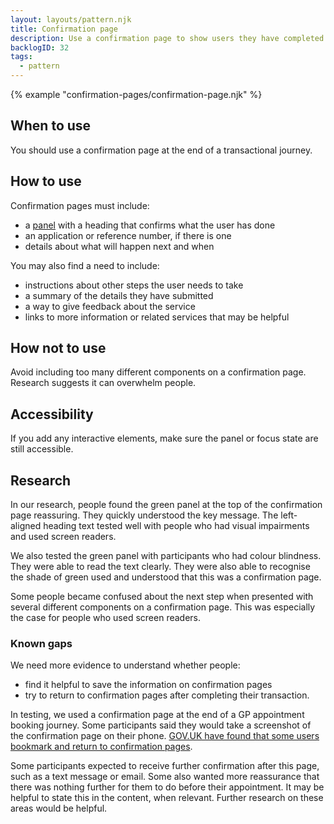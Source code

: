 ```yaml
---
layout: layouts/pattern.njk
title: Confirmation page
description: Use a confirmation page to show users they have completed a task. 
backlogID: 32
tags:
  - pattern
---
```


{% example "confirmation-pages/confirmation-page.njk" %}

## When to use

You should use a confirmation page at the end of a transactional journey.

## How to use

Confirmation pages must include:

- a [panel](/components/panel) with a heading that confirms what the user has done
- an application or reference number, if there is one
- details about what will happen next and when

You may also find a need to include:

- instructions about other steps the user needs to take
- a summary of the details they have submitted
- a way to give feedback about the service
- links to more information or related services that may be helpful

## How not to use

Avoid including too many different components on a confirmation page. Research suggests it can overwhelm people.

## Accessibility

If you add any interactive elements, make sure the panel or focus state are still accessible.

## Research

In our research, people found the green panel at the top of the confirmation page reassuring. They quickly understood the key message. The left-aligned heading text tested well with people who had visual impairments and used screen readers.

We also tested the green panel with participants who had colour blindness. They were able to read the text clearly. They were also able to recognise the shade of green used and understood that this was a confirmation page.

Some people became confused about the next step when presented with several different components on a confirmation page. This was especially the case for people who used screen readers.

### Known gaps

We need more evidence to understand whether people:

- find it helpful to save the information on confirmation pages
- try to return to confirmation pages after completing their transaction.

In testing, we used a confirmation page at the end of a GP appointment booking journey. Some participants said they would take a screenshot of the confirmation page on their phone. [GOV.UK have found that some users bookmark and return to confirmation pages](https://designnotes.blog.gov.uk/2015/12/10/do-users-return-to-your-service-after-finishing/).

Some participants expected to receive further confirmation after this page, such as a text message or email. Some also wanted more reassurance that there was nothing further for them to do before their appointment. It may be helpful to state this in the content, when relevant. Further research on these areas would be helpful.
